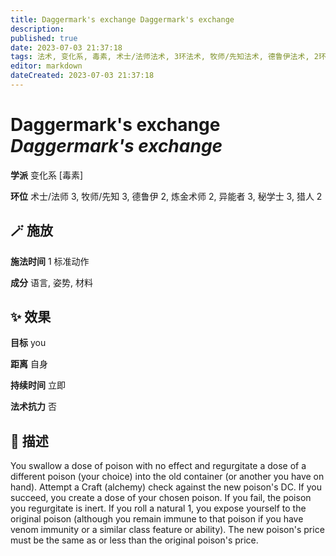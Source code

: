 ```yaml
---
title: Daggermark's exchange Daggermark's exchange
description: 
published: true
date: 2023-07-03 21:37:18
tags: 法术, 变化系, 毒素, 术士/法师法术, 3环法术, 牧师/先知法术, 德鲁伊法术, 2环法术, 炼金术师法术, 异能者法术, 秘学士法术, 猎人法术
editor: markdown
dateCreated: 2023-07-03 21:37:18
---
```


# **Daggermark's exchange** *Daggermark's exchange*

**学派** 变化系 \[毒素\] 

**环位** 术士/法师 3, 牧师/先知 3, 德鲁伊 2, 炼金术师 2, 异能者 3, 秘学士 3, 猎人 2

## 🪄 施放

**施法时间** 1 标准动作

**成分** 语言, 姿势, 材料

## ✨ 效果 

**目标** you 

**距离** 自身  

**持续时间** 立即 

**法术抗力** 否

## 📖 描述

You swallow a dose of poison with no effect and regurgitate a dose of a different poison (your choice) into the old container (or another you have on hand). Attempt a Craft (alchemy) check against the new poison's DC. If you succeed, you create a dose of your chosen poison. If you fail, the poison you regurgitate is inert. If you roll a natural 1, you expose yourself to the original poison (although you remain immune to that poison if you have venom immunity or a similar class feature or ability). The new poison's price must be the same as or less than the original poison's price.
    